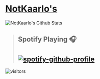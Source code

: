 # [NotKaarlo's](https://github.com/NotKaarlo)

![NotKaarlo's Github Stats](https://github-readme-stats.vercel.app/api?username=NotKaarlo&show_icons=true&hide_border=true)


> ## Spotify Playing 🎧
> [![spotify-github-profile](https://spotify-github-profile.vercel.app/api/view?uid=31s2z354j7562hqywailmy4ogil4&cover_image=true&theme=novatorem&bar_color=53b14f&bar_color_cover=false)](https://github.com/kittinan/spotify-github-profile)
> ---
![visitors](https://visitor-badge.laobi.icu/badge?page_id=NotKaarlo)
<!-- ![visitors](https://badges.pufler.dev/visits/NotKaarlo/NotKaarlo)
![Visitor Count](https://profile-counter.glitch.me/NotKaarlo/count.svg) -->
